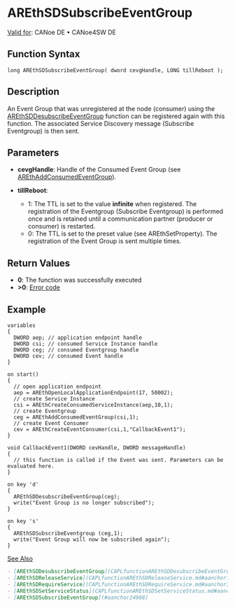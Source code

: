 # AREthSDSubscribeEventGroup

[Valid for](../../../../Shared/FeatureAvailability.md): CANoe DE • CANoe4SW DE

## Function Syntax

```plaintext
long AREthSDSubscribeEventGroup( dword cevgHandle, LONG tillReboot );
```

## Description

An Event Group that was unregistered at the node (consumer) using the [AREthSDDesubscribeEventGroup](CAPLfunctionAREthSDDesubscribeEventGroup.md) function can be registered again with this function. The associated Service Discovery message (Subscribe Eventgroup) is then sent.

## Parameters

- **cevgHandle**: Handle of the Consumed Event Group (see [AREthAddConsumedEventGroup](CAPLfunctionAREthAddConsumedEventGroup.md)).
  
- **tillReboot**:
  - 1: The TTL is set to the value **infinite** when registered. The registration of the Eventgroup (Subscribe Eventgroup) is performed once and is retained until a communication partner (producer or consumer) is restarted.
  - 0: The TTL is set to the preset value (see AREthSetProperty). The registration of the Event Group is sent multiple times.

## Return Values

- **0**: The function was successfully executed
- **>0**: [Error code](../CAPLfunctionsAREthILErrorCodes.md)

## Example

```plaintext
variables
{
  DWORD aep; // application endpoint handle
  DWORD csi; // consumed Service Instance handle
  DWORD ceg; // consumed Eventgroup handle
  DWORD cev; // consumed Event handle
}

on start()
{
  // open application endpoint
  aep = AREthOpenLocalApplicationEndpoint(17, 50002);
  // create Service Instance
  csi = AREthCreateConsumedServiceInstance(aep,10,1);
  // create Eventgroup
  ceg = AREthAddConsumedEventGroup(csi,1);
  // create Event Consumer
  cev = AREthCreateEventConsumer(csi,1,"CallbackEvent1");
}

void CallbackEvent1(DWORD cevHandle, DWORD messageHandle)
{
  // this function is called if the Event was sent. Parameters can be evaluated here.
}

on key 'd'
{
  AREthSDDesubscribeEventGroup(ceg);
  write("Event Group is no longer subscribed");
}

on key 's'
{
  AREthSDSubscribeEventgroup (ceg,1);
  write("Event Group will now be subscribed again");
}
```

[See Also](javascript:void(0);)

```markdown
- [AREthSDDesubscribeEventGroup](CAPLfunctionAREthSDDesubscribeEventGroup.md#aanchor20104)
- [AREthSDReleaseService](CAPLfunctionAREthSDReleaseService.md#aanchor14012)
- [AREthSDRequireService](CAPLfunctionAREthSDRequireService.md#aanchor3056)
- [AREthSDSetServiceStatus](CAPLfunctionAREthSDSetServiceStatus.md#aanchor28236)
- [AREthSDSubscribeEventGroup](#aanchor24988)
```

